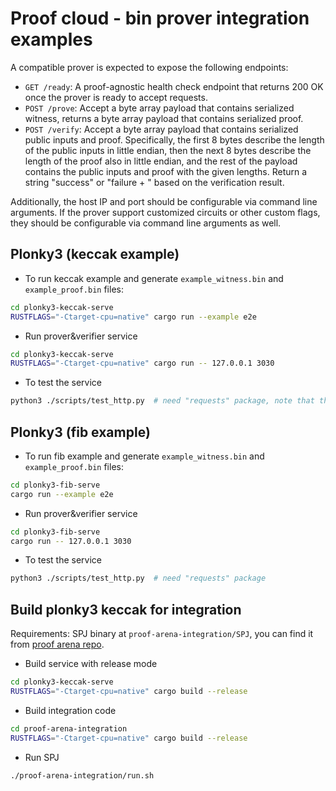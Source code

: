 # Proof cloud - bin prover integration examples

A compatible prover is expected to expose the following endpoints:
- `GET /ready`: A proof-agnostic health check endpoint that returns 200 OK once the prover is ready to accept requests.
- `POST /prove`: Accept a byte array payload that contains serialized witness, returns a byte array payload that contains serialized proof.
- `POST /verify`: Accept a byte array payload that contains serialized public inputs and proof. Specifically, the first 8 bytes describe the length of the public inputs in little endian, then the next 8 bytes describe the length of the proof also in little endian, and the rest of the payload contains the public inputs and proof with the given lengths. Return a string "success" or "failure + <optional err message>" based on the verification result. 

Additionally, the host IP and port should be configurable via command line arguments. If the prover support customized circuits or other custom flags, they should be configurable via command line arguments as well. 

## Plonky3 (keccak example)

- To run keccak example and generate `example_witness.bin` and `example_proof.bin` files:

```sh
cd plonky3-keccak-serve
RUSTFLAGS="-Ctarget-cpu=native" cargo run --example e2e
```

- Run prover&verifier service

```sh
cd plonky3-keccak-serve
RUSTFLAGS="-Ctarget-cpu=native" cargo run -- 127.0.0.1 3030
```

- To test the service

```sh
python3 ./scripts/test_http.py  # need "requests" package, note that this may take a while
```


## Plonky3 (fib example)

- To run fib example and generate `example_witness.bin` and `example_proof.bin` files:

```sh
cd plonky3-fib-serve
cargo run --example e2e
```

- Run prover&verifier service

```sh
cd plonky3-fib-serve
cargo run -- 127.0.0.1 3030
```

- To test the service

```sh
python3 ./scripts/test_http.py  # need "requests" package
```


## Build plonky3 keccak for integration

Requirements: SPJ binary at `proof-arena-integration/SPJ`, you can find it from [proof arena repo](https://github.com/PolyhedraZK/proof-arena).

- Build service with release mode

```sh
cd plonky3-keccak-serve
RUSTFLAGS="-Ctarget-cpu=native" cargo build --release
```

- Build integration code

```sh
cd proof-arena-integration
RUSTFLAGS="-Ctarget-cpu=native" cargo build --release
```

- Run SPJ

```sh
./proof-arena-integration/run.sh
```
